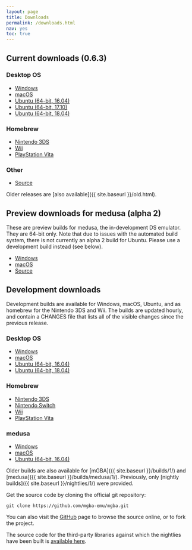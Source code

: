 ```yaml
---
layout: page
title: Downloads
permalink: /downloads.html
nav: yes
toc: true
---
```


Current downloads (0.6.3)
-------------------------

### Desktop OS
* [Windows](https://github.com/mgba-emu/mgba/releases/download/0.6.3/mGBA-0.6.3-win32.7z)
* [macOS](https://github.com/mgba-emu/mgba/releases/download/0.6.3/mGBA-0.6.3-osx.tar.xz)
* [Ubuntu (64-bit, 16.04)](https://github.com/mgba-emu/mgba/releases/download/0.6.3/mGBA-0.6.3-ubuntu64-xenial.tar.xz)
* [Ubuntu (64-bit, 17.10)](https://github.com/mgba-emu/mgba/releases/download/0.6.3/mGBA-0.6.3-ubuntu64-artful.tar.xz)
* [Ubuntu (64-bit, 18.04)](https://github.com/mgba-emu/mgba/releases/download/0.6.3/mGBA-0.6.3-ubuntu64-bionic.tar.xz)

### Homebrew
* [Nintendo 3DS](https://github.com/mgba-emu/mgba/releases/download/0.6.3/mGBA-0.6.3-3ds.7z)
* [Wii](https://github.com/mgba-emu/mgba/releases/download/0.6.3/mGBA-0.6.3-wii.7z)
* [PlayStation Vita](https://github.com/mgba-emu/mgba/releases/download/0.6.3/mGBA-0.6.3-vita.7z)

### Other
* [Source](https://github.com/mgba-emu/mgba/archive/0.6.3.tar.gz)

Older releases are [also available]({{ site.baseurl }}/old.html).

Preview downloads for medusa (alpha 2)
--------------------------------------

These are preview builds for medusa, the in-development DS emulator. They are 64-bit only.
Note that due to issues with the automated build system, there is not currently an alpha 2 build for Ubuntu.
Please use a development build instead (see below).

* [Windows](https://github.com/mgba-emu/mgba/releases/download/medusa-a2/medusa-a2-win64.7z)
* [macOS](https://github.com/mgba-emu/mgba/releases/download/medusa-a2/medusa-a2-osx.tar.xz)
* [Source](https://github.com/mgba-emu/mgba/archive/medusa-a2.tar.gz)

Development downloads
---------------------

Development builds are available for Windows, macOS, Ubuntu, and as homebrew for the Nintendo 3DS and Wii.
The builds are updated hourly, and contain a CHANGES file that lists all of the visible changes since the previous release.

### Desktop OS
* [Windows](https://s3.amazonaws.com/mgba/mGBA-build-latest-win32.7z)
* [macOS](https://s3.amazonaws.com/mgba/mGBA-build-latest-osx.tar.xz)
* [Ubuntu (64-bit, 16.04)](https://s3.amazonaws.com/mgba/mGBA-build-latest-ubuntu64-xenial.tar.xz)
* [Ubuntu (64-bit, 18.04)](https://s3.amazonaws.com/mgba/mGBA-build-latest-ubuntu64-bionic.tar.xz)

### Homebrew
* [Nintendo 3DS](https://s3.amazonaws.com/mgba/mGBA-build-latest-3ds.7z)
* [Nintendo Switch](https://s3.amazonaws.com/mgba/mGBA-build-latest-switch.7z)
* [Wii](https://s3.amazonaws.com/mgba/mGBA-build-latest-wii.7z)
* [PlayStation Vita](https://s3.amazonaws.com/mgba/mGBA-build-latest-vita.7z)

### medusa
* [Windows](https://s3.amazonaws.com/mgba/medusa-build-latest-win64.7z)
* [macOS](https://s3.amazonaws.com/mgba/medusa-build-latest-osx.tar.xz)
* [Ubuntu (64-bit, 16.04)](https://s3.amazonaws.com/mgba/medusa-build-latest-ubuntu64-xenial.tar.xz)

Older builds are also available for [mGBA]({{ site.baseurl }}/builds/1/) and [medusa]({{ site.baseurl }}/builds/medusa/1/).
Previously, only [nightly builds]({{ site.baseurl }}/nightlies/1/) were provided.

Get the source code by cloning the official git repository:

    git clone https://github.com/mgba-emu/mgba.git

You can also visit the [GitHub](https://github.com/mgba-emu/mgba/) page to browse the source online, or to fork the project.

The source code for the third-party libraries against which the nightlies have been built is [available here](https://github.com/mgba-emu/dependencies).

